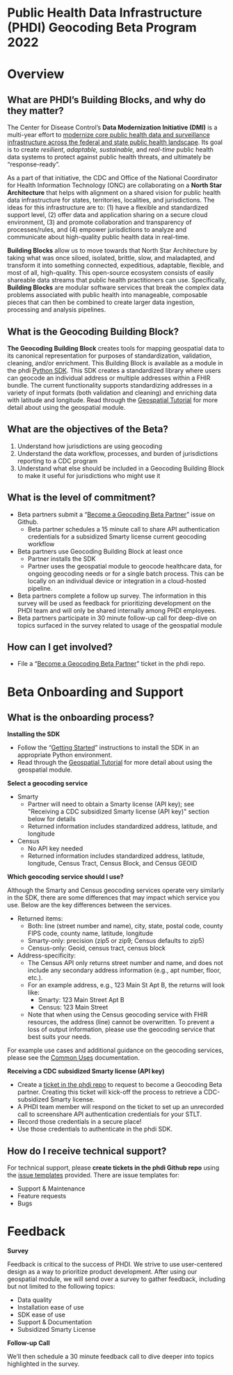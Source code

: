 # Public Health Data Infrastructure (PHDI) Geocoding Beta Program 2022

# Overview

## What are PHDI’s Building Blocks, and why do they matter?

The Center for Disease Control’s **Data Modernization Initiative (DMI)** is a multi-year effort to [modernize core public health data and surveillance infrastructure across the federal and state public health landscape](https://www.cdc.gov/surveillance/projects/dmi-initiative/index.html). Its goal is to create _resilient_, _adaptable,_ _sustainable,_ and _real-time_ public health data systems to protect against public health threats, and ultimately be “response-ready”.

As a part of that initiative, the CDC and Office of the National Coordinator for Health Information Technology (ONC) are collaborating on a **North Star Architecture** that helps with alignment on a shared vision for public health data infrastructure for states, territories, localities, and jurisdictions. The ideas for this infrastructure are to: (1) have a flexible and standardized support level, (2) offer data and application sharing on a secure cloud environment, (3) and promote collaboration and transparency of processes/rules, and (4) empower jurisdictions to analyze and communicate about high-quality public health data in real-time.

**Building Blocks** allow us to move towards that North Star Architecture by taking what was once siloed, isolated, brittle, slow, and maladapted, and transform it into something connected, expeditious, adaptable, flexible, and most of all, high-quality. This open-source ecosystem consists of easily shareable data streams that public health practitioners can use. Specifically, **Building Blocks** are modular software services that break the complex data problems associated with public health into manageable, composable pieces that can then be combined to create larger data ingestion, processing and analysis pipelines.

## What is the Geocoding Building Block?

**The Geocoding Building Block** creates tools for mapping geospatial data to its canonical representation for purposes of standardization, validation, cleaning, and/or enrichment. This Building Block is available as a module in the phdi [Python SDK](https://github.com/CDCgov/dibbs-ecr-viewer). This SDK creates a standardized library where users can geocode an individual address or multiple addresses within a FHIR bundle. The current functionality supports standardizing addresses in a variety of input formats (both validation and cleaning) and enriching data with latitude and longitude.
Read through the [Geospatial Tutorial](https://github.com/CDCgov/dibbs-ecr-viewer/blob/main/tutorials/geospatial-tutorial.md) for more detail about using the geospatial module.

## What are the objectives of the Beta?

1. Understand how jurisdictions are using geocoding
2. Understand the data workflow, processes, and burden of jurisdictions reporting to a CDC program
3. Understand what else should be included in a Geocoding Building Block to make it useful for jurisdictions who might use it

## What is the level of commitment?

- Beta partners submit a “[Become a Geocoding Beta Partner](https://github.com/CDCgov/dibbs-ecr-viewer/issues/new/choose)” issue on Github.
  - Beta partner schedules a 15 minute call to share API authentication credentials for a subsidized Smarty license current geocoding workflow
- Beta partners use Geocoding Building Block at least once
  - Partner installs the SDK
  - Partner uses the geospatial module to geocode healthcare data, for ongoing geocoding needs or for a single batch process. This can be locally on an individual device or integration in a cloud-hosted pipeline.
- Beta partners complete a follow up survey. The information in this survey will be used as feedback for prioritizing development on the PHDI team and will only be shared internally among PHDI employees.
- Beta partners participate in 30 minute follow-up call for deep-dive on topics surfaced in the survey related to usage of the geospatial module

## How can I get involved?

- File a “[Become a Geocoding Beta Partner](https://github.com/CDCgov/dibbs-ecr-viewer/issues/new/choose)” ticket in the phdi repo.

# Beta Onboarding and Support

## What is the onboarding process?

**Installing the SDK**

- Follow the “[Getting Started](https://github.com/CDCgov/dibbs-ecr-viewer#getting-started)” instructions to install the SDK in an appropriate Python environment.
- Read through the [Geospatial Tutorial](https://github.com/CDCgov/dibbs-ecr-viewer/blob/main/tutorials/geospatial-tutorial.md) for more detail about using the geospatial module.

**Select a geocoding service**

- Smarty
  - Partner will need to obtain a Smarty license (API key); see "Receiving a CDC subsidized Smarty license (API key)" section below for details
  - Returned information includes standardized address, latitude, and longitude
- Census
  - No API key needed
  - Returned information includes standardized address, latitude, longitude, Census Tract, Census Block, and Census GEOID

**Which geocoding service should I use?**

Although the Smarty and Census geocoding services operate very similarly in the SDK, there are some differences that may impact which service you use. Below are the key differences between the services.

- Returned items:
  - Both: line (street number and name), city, state, postal code, county FIPS code, county name, latitude, longitude
  - Smarty-only: precision (zip5 or zip9; Census defaults to zip5)
  - Census-only: Geoid, census tract, census block
- Address-specificity:
  - The Census API only returns street number and name, and does not include any secondary address information (e.g., apt number, floor, etc.).
  - For an example address, e.g., 123 Main St Apt B, the returns will look like:
    - Smarty: 123 Main Street Apt B
    - Census: 123 Main Street
  - Note that when using the Census geocoding service with FHIR resources, the address (line) cannot be overwritten. To prevent a loss of output information, please use the geocoding service that best suits your needs.

For example use cases and additional guidance on the geocoding services, please see the [Common Uses](https://github.com/CDCgov/dibbs-ecr-viewer/blob/main/tutorials/geospatial-tutorial.md#common-uses) documentation.

**Receiving a CDC subsidized Smarty license (API key)**

- Create a [ticket in the phdi repo](https://github.com/CDCgov/dibbs-ecr-viewer/issues/new/choose) to request to become a Geocoding Beta partner. Creating this ticket will kick-off the process to retrieve a CDC-subsidized Smarty license.
- A PHDI team member will respond on the ticket to set up an unrecorded call to screenshare API authentication credentials for your STLT.
- Record those credentials in a secure place!
- Use those credentials to authenticate in the phdi SDK.

## How do I receive technical support?

For technical support, please **create tickets in the phdi Github repo** using the [issue templates](https://github.com/CDCgov/dibbs-ecr-viewer/issues/new/choose) provided. There are issue templates for:

- Support & Maintenance
- Feature requests
- Bugs

# Feedback

**Survey**

Feedback is critical to the success of PHDI. We strive to use user-centered design as a way to prioritize product development. After using our geospatial module, we will send over a survey to gather feedback, including but not limited to the following topics:

- Data quality
- Installation ease of use
- SDK ease of use
- Support & Documentation
- Subsidized Smarty License

**Follow-up Call**

We’ll then schedule a 30 minute feedback call to dive deeper into topics highlighted in the survey.
